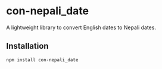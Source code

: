 # con-nepali_date

A lightweight library to convert English dates to Nepali dates.

## Installation
```bash
npm install con-nepali_date
